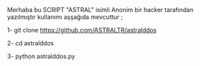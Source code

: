 Merhaba bu SCRIPT "ASTRAL" isimli Anonim bir hacker tarafından yazılmıştır 
kullanımı aşşağıda mevcuttur ;

1- git clone https://github.com/ASTRALTR/astralddos

2- cd astralddos

3- python astralddos.py
